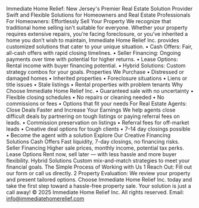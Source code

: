 Immediate Home Relief: New Jersey's Premier Real Estate Solution Provider
Swift and Flexible Solutions for Homeowners and Real Estate Professionals
For Homeowners: Effortlessly Sell Your Property
We recognize that traditional home selling isn’t suitable for everyone. Whether your property requires extensive repairs, you’re facing foreclosure, or you've inherited a home you don’t wish to maintain, Immediate Home Relief Inc. provides customized solutions that cater to your unique situation.
	•	Cash Offers: Fair, all-cash offers with rapid closing timelines.
	•	Seller Financing: Ongoing payments over time with potential for higher returns.
	•	Lease Options: Rental income with buyer financing potential.
	•	Hybrid Solutions: Custom strategy combos for your goals.
Properties We Purchase
	•	Distressed or damaged homes
	•	Inherited properties
	•	Foreclosure situations
	•	Liens or title issues
	•	Stale listings
	•	Rental properties with problem tenants
Why Choose Immediate Home Relief Inc.
	•	Guaranteed sale with no uncertainty
	•	Flexible closing schedules
	•	No repairs or cleaning needed
	•	No commissions or fees
	•	Options that fit your needs
For Real Estate Agents: Close Deals Faster and Increase Your Earnings
We help agents close difficult deals by partnering on tough listings or paying referral fees on leads.
	•	Commission preservation on listings
	•	Referral fees for off-market leads
	•	Creative deal options for tough clients
	•	7–14 day closings possible
	•	Become the agent with a solution
Explore Our Creative Financing Solutions
Cash Offers
Fast liquidity, 7-day closings, no financing risks.
Seller Financing
Higher sale prices, monthly income, potential tax perks.
Lease Options
Rent now, sell later — with less hassle and more buyer flexibility.
Hybrid Solutions
Custom mix-and-match strategies to meet your financial goals.
The Simple Process of Working with Us
	1	Reach Out: Fill out our form or call us directly.
	2	Property Evaluation: We review your property and present tailored options.
Choose Immediate Home Relief Inc. today and take the first step toward a hassle-free property sale. Your solution is just a call away!
© 2025 Immediate Home Relief Inc. All rights reserved.
Email: info@immediatehomerelief.com
